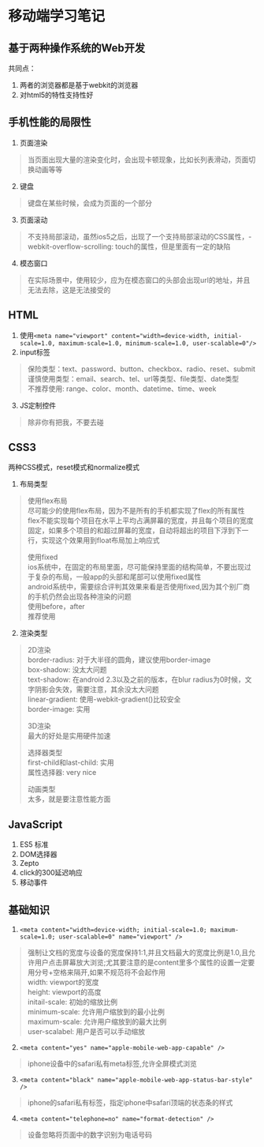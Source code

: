 # 移动端学习笔记

## 基于两种操作系统的Web开发
共同点：  
1. 两者的浏览器都是基于webkit的浏览器
2. 对html5的特性支持性好

## 手机性能的局限性
1. 页面渲染  
> 当页面出现大量的渲染变化时，会出现卡顿现象，比如长列表滑动，页面切换动画等等
2. 键盘
> 键盘在某些时候，会成为页面的一个部分  
3. 页面滚动
> 不支持局部滚动，虽然ios5之后，出现了一个支持局部滚动的CSS属性，-webkit-overflow-scrolling: touch的属性，但是里面有一定的缺陷  
4. 模态窗口  
> 在实际场景中，使用较少，应为在模态窗口的头部会出现url的地址，并且无法去除，这是无法接受的  

## HTML
1. 使用`<meta name="viewport" content="width=device-width, initial-scale=1.0, maximum-scale=1.0, minimum-scale=1.0, user-scalable=0"/>`  
2. input标签  
> 保险类型：text、password、button、checkbox、radio、reset、submit  
>  谨慎使用类型：email、search、tel、url等类型、file类型、date类型  
>  不推荐使用: range、color、month、datetime、time、week
3. JS定制控件  
>   除非你有把我，不要去碰

## CSS3
两种CSS模式，reset模式和normalize模式

1. 布局类型  
> 使用flex布局  
> 尽可能少的使用flex布局，因为不是所有的手机都实现了flex的所有属性  
> flex不能实现每个项目在水平上平均占满屏幕的宽度，并且每个项目的宽度固定，如果多个项目的和超过屏幕的宽度，自动将超出的项目下浮到下一行，实现这个效果用到float布局加上响应式   
>
> 使用fixed  
> ios系统中，在固定的布局里面，尽可能保持里面的结构简单，不要出现过于复杂的布局，一般app的头部和尾部可以使用fixed属性  
> android系统中，需要综合评判其效果来看是否使用fixed,因为其个别厂商的手机仍然会出现各种渲染的问题  
> 使用before，after  
> 推荐使用  

2. 渲染类型
> 2D渲染  
> border-radius: 对于大半径的圆角，建议使用border-image  
> box-shadow: 没太大问题  
> text-shadow: 在android 2.3以及之前的版本，在blur radius为0时候，文字阴影会失效，需要注意，其余没太大问题  
> linear-gradient: 使用-webkit-gradient()比较安全  
> border-image: 实用  
>   
> 3D渲染  
> 最大的好处是实用硬件加速  
>  
> 选择器类型  
> first-child和last-child: 实用  
> 属性选择器: very nice  
>  
> 动画类型  
> 太多，就是要注意性能方面

## JavaScript
1. ES5 标准  
2. DOM选择器  
3. Zepto  
4. click的300延迟响应  
5. 移动事件  

## 基础知识  
1. `<meta content="width=device-width; initial-scale=1.0; maximum-scale=1.0; user-scalable=0" name="viewport" />`  
> 强制让文档的宽度与设备的宽度保持1:1,并且文档最大的宽度比例是1.0,且允许用户点击屏幕放大浏览;尤其要注意的是content里多个属性的设置一定要用分号+空格来隔开,如果不规范将不会起作用  
> width: viewport的宽度  
> height: viewport的高度  
> initail-scale: 初始的缩放比例  
> minimum-scale: 允许用户缩放到的最小比例  
> maximum-scale: 允许用户缩放到的最大比例  
> user-scalabel: 用户是否可以手动缩放  
2. `<meta content="yes" name="apple-mobile-web-app-capable" />`
> iphone设备中的safari私有meta标签,允许全屏模式浏览  
3. `<meta content="black" name="apple-mobile-web-app-status-bar-style" />`  
> iphone的safari私有标签，指定iphone中safari顶端的状态条的样式  
4. `<meta content="telephone=no" name="format-detection" />`  
> 设备忽略将页面中的数字识别为电话号码
